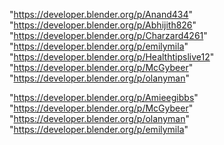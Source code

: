 "https://developer.blender.org/p/Anand434"
"https://developer.blender.org/p/Abhijith826"
"https://developer.blender.org/p/Charzard4261"
"https://developer.blender.org/p/emilymila"
"https://developer.blender.org/p/Healthtipslive12"
"https://developer.blender.org/p/McGybeer"
"https://developer.blender.org/p/olanyman"
 
"https://developer.blender.org/p/Amieegibbs"
"https://developer.blender.org/p/McGybeer"
"https://developer.blender.org/p/olanyman"
"https://developer.blender.org/p/emilymila"
 
